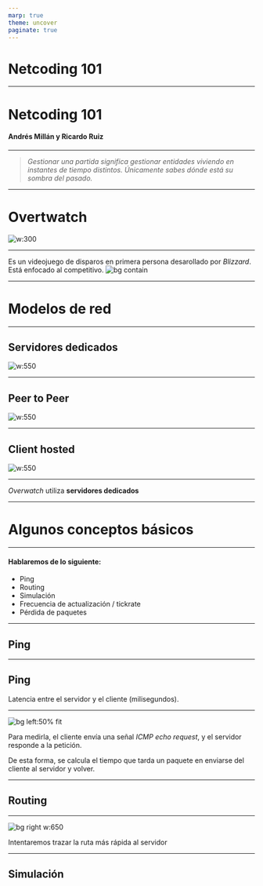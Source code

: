 ```yaml
---
marp: true
theme: uncover
paginate: true
---
```


# Netcoding 101

---

# Netcoding 101

#### Andrés Millán y Ricardo Ruiz

---

> *Gestionar una partida significa gestionar entidades viviendo en instantes de tiempo distintos. Únicamente sabes dónde está su sombra del pasado.*

---

# Overtwatch

![w:300](./img/Overwatch_circle_logo.svg)

---
<!-- _backgroundColor: white -->

Es un videojuego de disparos en primera persona desarollado por *Blizzard*. Está enfocado al competitivo.
![bg contain](./img/Tracerfondo.jpg)

---

# Modelos de red

---

## Servidores dedicados

<!-- _backgroundColor: white -->
![w:550](./img/Client-server.jpg)

---

## Peer to Peer

<!-- _backgroundColor: white -->
![w:550](./img/P2P.jpg)

---

## Client hosted

<!-- _backgroundColor: white -->
![w:550](./img/Client-hosted.jpg)

---

*Overwatch* utiliza **servidores dedicados**

---

# Algunos conceptos básicos

---

#### Hablaremos de lo siguiente:
- Ping
- Routing
- Simulación
- Frecuencia de actualización / tickrate
- Pérdida de paquetes

---

## Ping

---

## Ping

Latencia entre el servidor y el cliente (milisegundos).

---

![bg left:50% fit](./img/ping.jpg)

Para medirla, el cliente envía una señal *ICMP echo request*, y el servidor responde a la petición.

De esta forma, se calcula el tiempo que tarda un paquete en enviarse del cliente al servidor y volver.

---

## Routing

---

![bg right w:650](./img/Routing.jpg)

Intentaremos trazar la ruta más rápida al servidor

---

## Simulación
